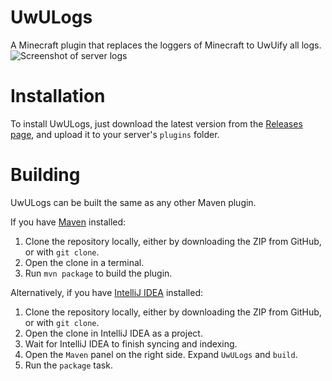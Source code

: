 # UwULogs

A Minecraft plugin that replaces the loggers of Minecraft to UwUify all logs.
<img src="https://cdn.discordapp.com/attachments/1057196412372254812/1088985262295629854/image.png" alt="Screenshot of server logs">

# Installation

To install UwULogs, just download the latest version from the [Releases page](https://github.com/honkling/UwULogs/releases), and upload it to your server's `plugins` folder.

# Building

UwULogs can be built the same as any other Maven plugin.

If you have [Maven](https://maven.apache.org/download.cgi) installed:
1. Clone the repository locally, either by downloading the ZIP from GitHub, or with `git clone`.
2. Open the clone in a terminal.
3. Run `mvn package` to build the plugin.

Alternatively, if you have [IntelliJ IDEA](https://www.jetbrains.com/idea/) installed:
1. Clone the repository locally, either by downloading the ZIP from GitHub, or with `git clone`.
2. Open the clone in IntelliJ IDEA as a project.
3. Wait for IntelliJ IDEA to finish syncing and indexing.
4. Open the `Maven` panel on the right side. Expand `UwULogs` and `build`.
5. Run the `package` task.
